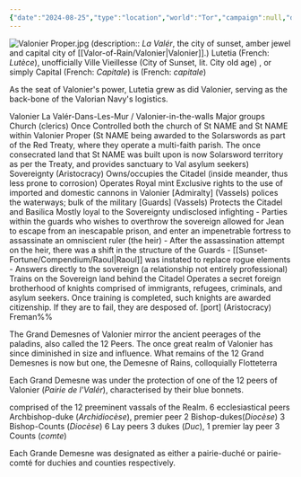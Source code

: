```yaml
---
{"date":"2024-08-25","type":"location","world":"Tor","campaign":null,"description":null,"icon":"FasLocationDot","tags":["sf","location"],"dg-publish":true,"permalink":"/valor-of-rain/capitale/","dgPassFrontmatter":true,"created":"2024-08-25T13:53:37.900+09:30","updated":"2025-03-07T15:49:53.665+10:30"}
---
```


![Valonier Proper.jpg](/img/user/Valor-of-Rain/Assets/Valonier%20Proper.jpg)
(description:: _La Valér_, the city of sunset, amber jewel and capital city of [[Valor-of-Rain/Valonier\|Valonier]].) Lutetia (French: _Lutèce_), unofficially Ville Vieillesse (City of Sunset, lit. City old age) , or simply Capital (French: *Capitale*) is (French: *capitale*)

As the seat of Valonier's power, Lutetia grew as did Valonier, serving as the back-bone of the Valorian Navy's logistics.

Valonier
La Valér-Dans-Les-Mur / Valonier-in-the-walls
	Major groups
		Church (clerics) 
			Once Controlled both the church of St NAME and St NAME within Valonier Proper (St NAME being awarded to the Solarswords as part of the Red Treaty, where they operate a multi-faith parish.  The once consecrated land that St NAME was built upon is now Solarsword territory  as per the Treaty, and provides sanctuary to Val asylum seekers)
		Sovereignty  (Aristocracy) 
			Owns/occupies the Citadel (inside meander, thus less prone to corrosion)
			Operates Royal mint
			Exclusive rights to the use of imported and domestic cannons in Valonier 
		\[Admiralty] (Vassels) 
			polices the waterways; bulk of the military
		\[Guards] (Vassels) 
			Protects the Citadel and Basilica 
			Mostly loyal to the Sovereignty
				undisclosed infighting
					- Parties within the guards who wishes to overthrow the sovereign allowed for Jean to escape from an inescapable prison, and enter an impenetrable fortress to assassinate an omniscient ruler (the heir)
					- After the assassination attempt on the heir, there was a shift in the structure of the Guards 
						- [[Sunset-Fortune/Compendium/Raoul\|Raoul]] was instated to replace rogue elements
							- Answers directly to the sovereign (a relationship not entirely professional)
			Trains on the Sovereign land behind the Citadel
			Operates a secret foreign brotherhood of knights comprised of immigrants, refugees, criminals, and asylum seekers.  Once training is completed, such knights are awarded citizenship.  If they are to fail, they are desposed of.
		\[port] (Aristocracy) Freman%%


The Grand Demesnes of Valonier mirror the ancient peerages of the paladins, also called the 12 Peers.  The once great realm of Valonier has since diminished in size and influence.  What remains of the 12 Grand Demesnes is now but one, the Demesne of Rains, colloquially Flotteterra

Each Grand Demesne was under the protection of one of the 12 peers of Valonier (_Pairie de l'Valér_), characterised by their blue bonnets.

comprised of the 12 preeminent vassals of the Realm.
	6 ecclesiastical peers
		Archbishop-duke (_Archidiocèse_), premier peer
		2 Bishop-dukes(_Diocèse_)
		3 Bishop-Counts (_Diocèse_)
	6 Lay peers
		3 dukes (_Duc_), 1 premier lay peer
		3 Counts (_comte_)

Each Grande Demesne was designated as either a pairie-duché or pairie-comté for duchies and counties respectively.
